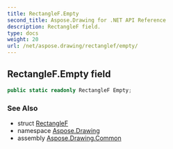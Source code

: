 ```yaml
---
title: RectangleF.Empty
second_title: Aspose.Drawing for .NET API Reference
description: RectangleF field. 
type: docs
weight: 20
url: /net/aspose.drawing/rectanglef/empty/
---
```

## RectangleF.Empty field

```csharp
public static readonly RectangleF Empty;
```

### See Also

* struct [RectangleF](../)
* namespace [Aspose.Drawing](../../rectanglef/)
* assembly [Aspose.Drawing.Common](../../../)


